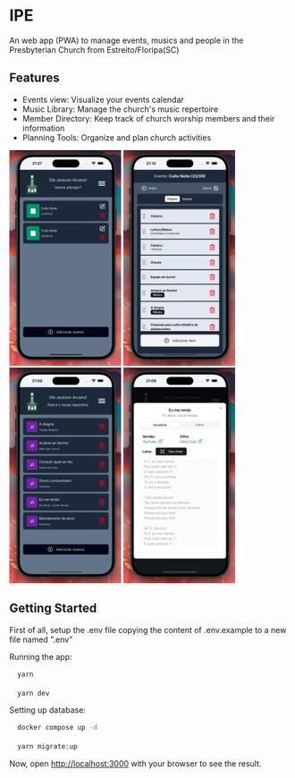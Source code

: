 # IPE

An web app (PWA) to manage events, musics and people in the Presbyterian Church from Estreito/Floripa(SC)

## Features

- Events view: Visualize your events calendar
- Music Library: Manage the church's music repertoire
- Member Directory: Keep track of church worship members and their information
- Planning Tools: Organize and plan church activities

<img src=".github/assets/planning.png" alt="IPE App Screenshot" width="200" />
<img src=".github/assets/event.png" alt="IPE App Screenshot" width="200" />
<img src=".github/assets/musics.png" alt="IPE App Screenshot" width="200" />
<img src=".github/assets/music.png" alt="IPE App Screenshot" width="200" />

## Getting Started

First of all, setup the .env file copying the content of .env.example to a new file named ".env"

Running the app:

```bash
  yarn

  yarn dev
```

Setting up database:

```bash
  docker compose up -d

  yarn migrate:up
```

Now, open [http://localhost:3000](http://localhost:3000) with your browser to see the result.
